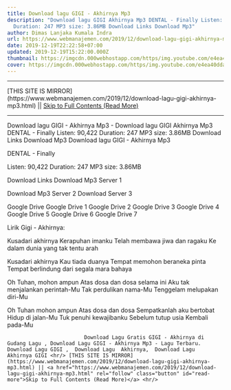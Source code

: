 ```yaml
---
title: Download lagu GIGI - Akhirnya Mp3
description: "Download lagu GIGI Akhirnya Mp3 DENTAL - Finally Listen: 90,422
  Duration: 247 MP3 size: 3.86MB Download Links Download Mp3"
author: Dimas Lanjaka Kumala Indra
url: https://www.webmanajemen.com/2019/12/download-lagu-gigi-akhirnya-mp3.html
date: 2019-12-19T22:22:58+07:00
updated: 2019-12-19T15:22:00.000Z
thumbnail: https://imgcdn.000webhostapp.com/https/img.youtube.com/e4ea40dda4f7f8215448c9f9a95dcef1.jpeg
cover: https://imgcdn.000webhostapp.com/https/img.youtube.com/e4ea40dda4f7f8215448c9f9a95dcef1.jpeg
---
```


<hr/> [THIS SITE IS MIRROR](https://www.webmanajemen.com/2019/12/download-lagu-gigi-akhirnya-mp3.html) || <a href="https://www.webmanajemen.com/2019/12/download-lagu-gigi-akhirnya-mp3.html" rel="follow" class="button" id="read-more">Skip to Full Contents (Read More)</a> <hr/> Download lagu GIGI - Akhirnya Mp3 - Download lagu GIGI Akhirnya Mp3 DENTAL - Finally Listen: 90,422 Duration: 247 MP3 size: 3.86MB Download Links Download Mp3 Download lagu GIGI - Akhirnya Mp3

  DENTAL - Finally 

  Listen: 90,422 
  Duration: 247 
  MP3 size: 3.86MB 

  Download Links 
  Download Mp3 Server 1 

  Download Mp3 Server 2 
  Download Server 3 


  Google Drive   Google Drive 1 
  Google Drive 2 
  Google Drive 3 
  Google Drive 4 
  Google Drive 5 
  Google Drive 6 
  Google Drive 7 


                             
Lirik Gigi - Akhirnya:
                             
Kusadari akhirnya
  Kerapuhan imanku
  Telah membawa jiwa dan ragaku
  Ke dalam dunia yang tak tentu arah
  
  Kusadari akhirnya
  Kau tiada duanya
  Tempat memohon beraneka pinta
  Tempat berlindung dari segala mara bahaya
  
  Oh Tuhan, mohon ampun
  Atas dosa dan dosa selama ini
  Aku tak menjalankan perintah-Mu
  Tak perdulikan nama-Mu
  Tenggelam melupakan diri-Mu
  
  Oh Tuhan mohon ampun
  Atas dosa dan dosa
  Sempatkanlah aku bertobat
  Hidup di jalan-Mu
  Tuk penuhi kewajibanku
  Sebelum tutup usia
  Kembali pada-Mu                                 
                                 
                             Download Lagu Gratis GIGI - Akhirnya di Gudang Lagu , Download Lagu GIGI - Akhirnya Mp3 - Lagu Terbaru.                                                         Download Lagu GIGI ,  Download Lagu  Akhirnya,  Download Lagu  Akhirnya GIGI <hr/> [THIS SITE IS MIRROR](https://www.webmanajemen.com/2019/12/download-lagu-gigi-akhirnya-mp3.html) || <a href="https://www.webmanajemen.com/2019/12/download-lagu-gigi-akhirnya-mp3.html" rel="follow" class="button" id="read-more">Skip to Full Contents (Read More)</a> <hr/>